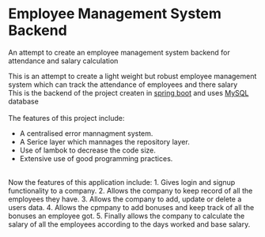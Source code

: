 # Employee Management System Backend
An attempt to create an employee management system backend for attendance and salary calculation

This is an attempt to create a light weight but robust employee management system which can track the attendance of employees and there salary\
This is the backend of the project createn in [spring boot](https://spring.io/projects/spring-boot) and uses [MySQL](https://www.mysql.com/) database <br><br>
The features of this project include:
* A centralised error mannagment system.
* A Serice layer which mannages the repository layer.
* Use of lambok to decrease the code size.
* Extensive use of good programming practices.
<br>
Now the features of this application include:
1. Gives login and signup functionality to a company.
2. Allows the company to keep record of all the employees they have.
3. Allows the company to add, update or delete a users data.
4. Allows the cpmpany to add bonuses and keep track of all the bonuses an employee got.
5. Finally allows the company to calculate the salary of all the employees according to the days worked and base salary.
<br>
